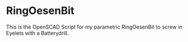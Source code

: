 # RingOesenBit
This is the OpenSCAD Script for my parametric RingOesenBit to screw in Eyelets with a Batterydrill. 
